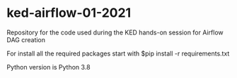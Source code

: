 # ked-airflow-01-2021
Repository for the code used during the KED hands-on session for Airflow DAG creation

For install all the required packages start with $pip install -r requirements.txt

Python version is Python 3.8
